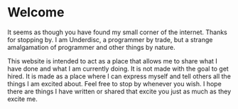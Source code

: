 # Welcome
It seems as though you have found my small corner of the internet. Thanks for stopping by. I am Underdisc, a programmer by trade, but a strange amalgamation of programmer and other things by nature.

This website is intended to act as a place that allows me to share what I have done and what I am currently doing. It is not made with the goal to get hired. It is made as a place where I can express myself and tell others all the things I am excited about. Feel free to stop by whenever you wish. I hope there are things I have written or shared that excite you just as much as they excite me.
